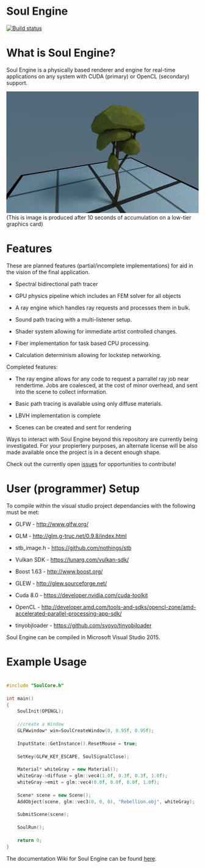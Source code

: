 # Soul Engine
[![Build status](https://travis-ci.org/Behemyth/Soul-Engine.svg?branch=master)](https://travis-ci.org/Behemyth/Soul-Engine)

# What is Soul Engine?
Soul Engine is a physically based renderer and engine for real-time applications on any 
system with CUDA (primary) or OpenCL (secondary) support. 

![Tree Model](Documentation/Tree.png)
(This is image is produced after 10 seconds of accumulation on a low-tier graphics card)

# Features
These are planned features (partial/incomplete implementations) for aid in the vision of the final application.

  - Spectral bidirectional path tracer
  
  - GPU physics pipeline which includes an FEM solver for all objects
  
  - A ray engine which handles ray requests and processes them in bulk.
  
  - Sound path tracing with a multi-listener setup.
  
  - Shader system allowing for immediate artist controlled changes.
  
  - Fiber implementation for task based CPU processing.
  
  - Calculation determinism allowing for lockstep networking.
  
Completed features:

  - The ray engine allows for any code to request a parrallel ray job near rendertime. Jobs are coalesced, at the cost of minor overhead, and sent into the scene to collect information. 
  
  - Basic path tracing is available using only diffuse materials.
  
  - LBVH implementation is complete
  
  - Scenes can be created and sent for rendering

Ways to interact with Soul Engine beyond this repository are currently being investigated.
For your propiertery purposes, an alternate license will be also made available once the project is in a decent enough shape.

Check out the currently open [issues](https://github.com/Behemyth/Soul-Engine/issues) for opportunities to contribute!

# User (programmer) Setup
To compile within the visual studio project dependancies with the following must be met:

  - GLFW          - http://www.glfw.org/
  
  - GLM           - http://glm.g-truc.net/0.9.8/index.html
  
  - stb_image.h   - https://github.com/nothings/stb
  
  - Vulkan SDK    - https://lunarg.com/vulkan-sdk/
  
  - Boost 1.63    - http://www.boost.org/
  
  - GLEW          - http://glew.sourceforge.net/ 
  
  - Cuda 8.0      - https://developer.nvidia.com/cuda-toolkit
  
  - OpenCL	  - http://developer.amd.com/tools-and-sdks/opencl-zone/amd-accelerated-parallel-processing-app-sdk/
  
  - tinyobjloader - https://github.com/syoyo/tinyobjloader
  
Soul Engine can be compiled in Microsoft Visual Studio 2015.
  
# Example Usage

```c++

#include "SoulCore.h"

int main()
{
	SoulInit(OPENGL);

	//create a Window
	GLFWwindow* win=SoulCreateWindow(0, 0.95f, 0.95f);

	InputState::GetInstance().ResetMouse = true;

	SetKey(GLFW_KEY_ESCAPE, SoulSignalClose);

	Material* whiteGray = new Material();
	whiteGray->diffuse = glm::vec4(1.0f, 0.3f, 0.3f, 1.0f);
	whiteGray->emit = glm::vec4(0.0f, 0.0f, 0.0f, 1.0f);

	Scene* scene = new Scene();
	AddObject(scene, glm::vec3(0, 0, 0), "Rebellion.obj", whiteGray);

	SubmitScene(scene);

	SoulRun();

	return 0;
}
```

The documentation Wiki for Soul Engine can be found [here](https://github.com/Behemyth/Soul-Engine/wiki/Documentation).
